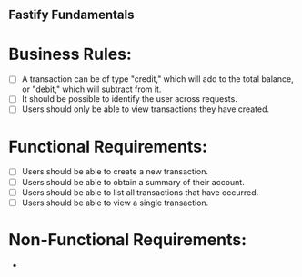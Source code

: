 ## Fastify Fundamentals

# Business Rules:

- [ ] A transaction can be of type "credit," which will add to the total balance, or "debit," which will subtract from it.
- [ ] It should be possible to identify the user across requests.
- [ ] Users should only be able to view transactions they have created.

# Functional Requirements:

- [ ] Users should be able to create a new transaction.
- [ ] Users should be able to obtain a summary of their account.
- [ ] Users should be able to list all transactions that have occurred.
- [ ] Users should be able to view a single transaction.

# Non-Functional Requirements:

-
